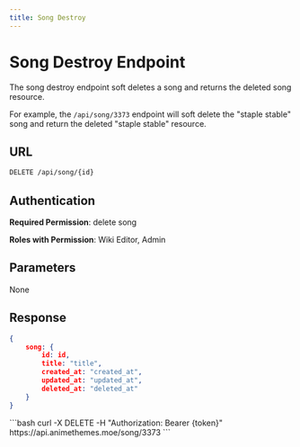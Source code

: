 ```yaml
---
title: Song Destroy
---
```


<Block>

# Song Destroy Endpoint

The song destroy endpoint soft deletes a song and returns the deleted song resource.

For example, the `/api/song/3373` endpoint will soft delete the "staple stable" song and return the deleted "staple stable" resource.

## URL

```sh
DELETE /api/song/{id}
```

## Authentication

**Required Permission**: delete song

**Roles with Permission**: Wiki Editor, Admin

## Parameters

None

## Response

```json
{
    song: {
        id: id,
        title: "title",
        created_at: "created_at",
        updated_at: "updated_at",
        deleted_at: "deleted_at"
    }
}
```

<Example>

<CURL>
```bash
curl -X DELETE -H "Authorization: Bearer {token}" https://api.animethemes.moe/song/3373
```
</CURL>

</Example>

</Block>